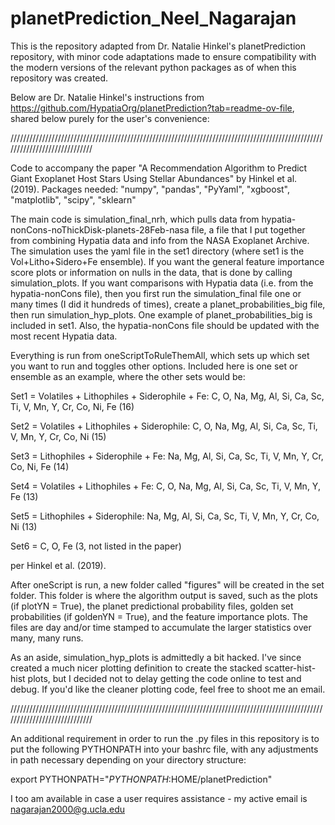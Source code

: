 # planetPrediction_Neel_Nagarajan
This is the repository adapted from Dr. Natalie Hinkel's planetPrediction repository, with minor code adaptations made to ensure compatibility with the modern versions of the relevant python packages as of when this repository was created.

Below are Dr. Natalie Hinkel's instructions from https://github.com/HypatiaOrg/planetPrediction?tab=readme-ov-file, shared below purely for the user's convenience:

/////////////////////////////////////////////////////////////////////////////////////////////////////////////////////////////

Code to accompany the paper "A Recommendation Algorithm to Predict Giant Exoplanet Host Stars Using Stellar Abundances" by Hinkel et al. (2019). Packages needed: "numpy", "pandas", "PyYaml", "xgboost", "matplotlib", "scipy", "sklearn"

The main code is simulation_final_nrh, which pulls data from hypatia-nonCons-noThickDisk-planets-28Feb-nasa file, a file that I put together from combining Hypatia data and info from the NASA Exoplanet Archive. The simulation uses the yaml file in the set1 directory (where set1 is the Vol+Litho+Sidero+Fe ensemble). If you want the general feature importance score plots or information on nulls in the data, that is done by calling simulation_plots. If you want comparisons with Hypatia data (i.e. from the hypatia-nonCons file), then you first run the simulation_final file one or many times (I did it hundreds of times), create a planet_probabilities_big file, then run simulation_hyp_plots. One example of planet_probabilities_big is included in set1. Also, the hypatia-nonCons file should be updated with the most recent Hypatia data.

Everything is run from oneScriptToRuleThemAll, which sets up which set you want to run and toggles other options. Included here is one set or ensemble as an example, where the other sets would be:

Set1 = Volatiles + Lithophiles + Siderophile + Fe: C, O, Na, Mg, Al, Si, Ca, Sc, Ti, V, Mn, Y, Cr, Co, Ni, Fe (16)

Set2 = Volatiles + Lithophiles + Siderophile: C, O, Na, Mg, Al, Si, Ca, Sc, Ti, V, Mn, Y, Cr, Co, Ni (15)

Set3 = Lithophiles + Siderophile + Fe: Na, Mg, Al, Si, Ca, Sc, Ti, V, Mn, Y, Cr, Co, Ni, Fe (14)

Set4 = Volatiles + Lithophiles + Fe: C, O, Na, Mg, Al, Si, Ca, Sc, Ti, V, Mn, Y, Fe (13)

Set5 = Lithophiles + Siderophile: Na, Mg, Al, Si, Ca, Sc, Ti, V, Mn, Y, Cr, Co, Ni (13)

Set6 = C, O, Fe (3, not listed in the paper)

per Hinkel et al. (2019).

After oneScript is run, a new folder called "figures" will be created in the set folder. This folder is where the algorithm output is saved, such as the plots (if plotYN = True), the planet predictional probability files, golden set probabilities (if goldenYN = True), and the feature importance plots. The files are day and/or time stamped to accumulate the larger statistics over many, many runs.

As an aside, simulation_hyp_plots is admittedly a bit hacked. I've since created a much nicer plotting definition to create the stacked scatter-hist-hist plots, but I decided not to delay getting the code online to test and debug. If you'd like the cleaner plotting code, feel free to shoot me an email.

/////////////////////////////////////////////////////////////////////////////////////////////////////////////////////////////

An additional requirement in order to run the .py files in this repository is to put the following PYTHONPATH into your bashrc file, with any adjustments in path necessary depending on your directory structure:

export PYTHONPATH="${PYTHONPATH}:$HOME/planetPrediction"

I too am available in case a user requires assistance - my active email is nagarajan2000@g.ucla.edu



